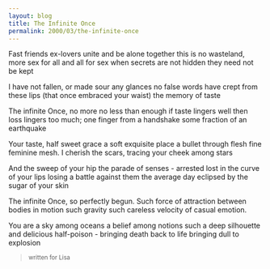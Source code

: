 ```yaml
---
layout: blog
title: The Infinite Once
permalink: 2000/03/the-infinite-once
---
```


Fast friends ex-lovers unite
and be alone together
this is no wasteland, more
sex for all and all for sex
when secrets are not hidden
they need not be kept

I have not fallen, or made
sour any glances no false
words have crept from these lips
(that once embraced 
your waist)
the memory of taste

The infinite Once, no more
no less than enough
if taste lingers well
then loss lingers too much;
one finger from a handshake
some fraction of an earthquake

Your taste, half sweet grace
a soft exquisite place
a bullet through flesh
fine feminine mesh. I
cherish the scars, tracing
your cheek among stars

And the sweep of your hip
the parade of senses - arrested
lost in the curve of your lips
losing a battle against them
the average day eclipsed
by the sugar of your skin  

The infinite Once, so perfectly
begun. Such force of attraction 
between bodies in motion
such gravity
such careless velocity
of casual emotion.

You are a sky among oceans
a belief among notions
such a deep silhouette
and delicious half-poison - 
bringing death back to life
bringing dull to explosion






<blockquote><small>written for Lisa</small></blockquote>


